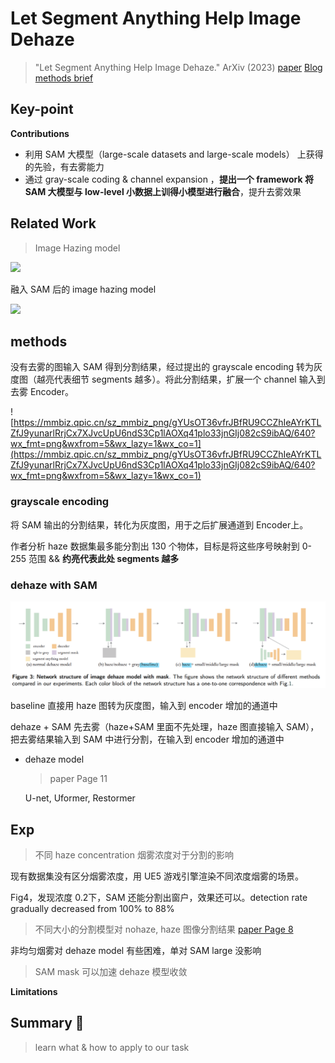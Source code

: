 # Let Segment Anything Help Image Dehaze

> "Let Segment Anything Help Image Dehaze." ArXiv (2023)
> [paper](https://arxiv.org/abs/2306.15870)
> [Blog methods brief](https://mp.weixin.qq.com/s/dkF3pMdJIpBaMsdv8V8EjQ)

## Key-point

**Contributions**

- 利用 SAM 大模型（large-scale datasets and large-scale models） 上获得的先验，有去雾能力
- 通过 gray-scale coding & channel expansion ，**提出一个 framework 将 SAM 大模型与 low-level 小数据上训得小模型进行融合**，提升去雾效果



## Related Work

> Image Hazing model

![](https://mmbiz.qpic.cn/sz_mmbiz_png/gYUsOT36vfrJBfRU9CCZhIeAYrKTLZfJUH0ibvVprsVgnLtoUzxZSrR4vRHOSKeOgdBoy5lk6QppCiapKl1VRLFQ/640?wx_fmt=png&wxfrom=5&wx_lazy=1&wx_co=1)



融入 SAM 后的 image hazing model

![](https://mmbiz.qpic.cn/sz_mmbiz_png/gYUsOT36vfrJBfRU9CCZhIeAYrKTLZfJJdT9ejX5Q56Lfqf1Vz38qyfpBumRZvREqBmPQAwJsD2bYqcHNNTTKA/640?wx_fmt=png&wxfrom=5&wx_lazy=1&wx_co=1)





## methods

没有去雾的图输入 SAM 得到分割结果，经过提出的 grayscale encoding 转为灰度图（越亮代表细节 segments 越多）。将此分割结果，扩展一个 channel 输入到去雾 Encoder。

![https://mmbiz.qpic.cn/sz_mmbiz_png/gYUsOT36vfrJBfRU9CCZhIeAYrKTLZfJ9yunarlRrjCx7XJvcUpU6ndS3Cp1lAOXq41plo33jnGIj082cS9ibAQ/640?wx_fmt=png&wxfrom=5&wx_lazy=1&wx_co=1](https://mmbiz.qpic.cn/sz_mmbiz_png/gYUsOT36vfrJBfRU9CCZhIeAYrKTLZfJ9yunarlRrjCx7XJvcUpU6ndS3Cp1lAOXq41plo33jnGIj082cS9ibAQ/640?wx_fmt=png&wxfrom=5&wx_lazy=1&wx_co=1)



### grayscale encoding

将 SAM 输出的分割结果，转化为灰度图，用于之后扩展通道到 Encoder上。

作者分析 haze 数据集最多能分割出 130 个物体，目标是将这些序号映射到 0-255 范围 && **约亮代表此处 segments 越多**



### dehaze with SAM

![image_dehaze_with_SAM_netwrok_structure.png](./docs/image_dehaze_with_SAM_netwrok_structure.png)

baseline 直接用 haze 图转为灰度图，输入到 encoder 增加的通道中

dehaze + SAM 先去雾（haze+SAM 里面不先处理，haze 图直接输入 SAM），把去雾结果输入到 SAM 中进行分割，在输入到 encoder 增加的通道中

- dehaze model

  > paper Page 11

  U-net, Uformer, Restormer



## Exp

> 不同 haze concentration 烟雾浓度对于分割的影响

现有数据集没有区分烟雾浓度，用 UE5 游戏引擎渲染不同浓度烟雾的场景。

Fig4，发现浓度 0.2下，SAM 还能分割出窗户，效果还可以。detection rate gradually decreased from 100% to 88%



> 不同大小的分割模型对 nohaze, haze 图像分割结果
> [paper Page 8](./2023_June_Let-Segment-Anything-Help-Image-Dehaze.pdf#page8)

非均匀烟雾对 dehaze model 有些困难，单对 SAM large 没影响



> SAM mask 可以加速 dehaze 模型收敛





**Limitations**

## Summary :star2:

> learn what & how to apply to our task
